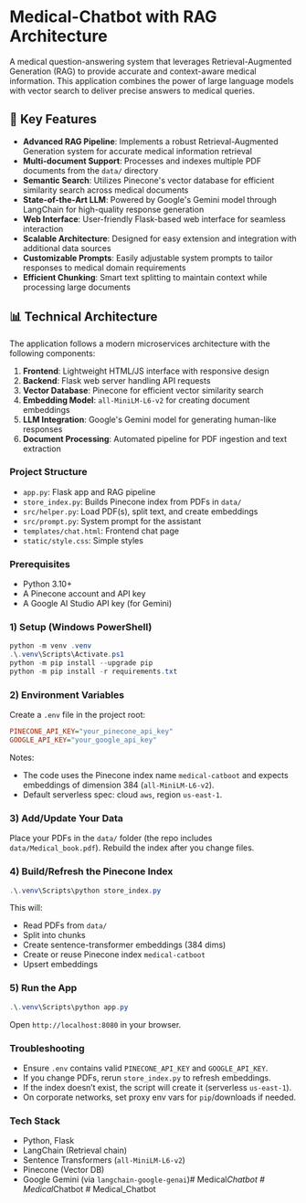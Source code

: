 # Medical-Chatbot with RAG Architecture

A medical question-answering system that leverages Retrieval-Augmented Generation (RAG) to provide accurate and context-aware medical information. This application combines the power of large language models with vector search to deliver precise answers to medical queries.

## 🚀 Key Features

- **Advanced RAG Pipeline**: Implements a robust Retrieval-Augmented Generation system for accurate medical information retrieval
- **Multi-document Support**: Processes and indexes multiple PDF documents from the `data/` directory
- **Semantic Search**: Utilizes Pinecone's vector database for efficient similarity search across medical documents
- **State-of-the-Art LLM**: Powered by Google's Gemini model through LangChain for high-quality response generation
- **Web Interface**: User-friendly Flask-based web interface for seamless interaction
- **Scalable Architecture**: Designed for easy extension and integration with additional data sources
- **Customizable Prompts**: Easily adjustable system prompts to tailor responses to medical domain requirements
- **Efficient Chunking**: Smart text splitting to maintain context while processing large documents

## 📊 Technical Architecture

The application follows a modern microservices architecture with the following components:

1. **Frontend**: Lightweight HTML/JS interface with responsive design
2. **Backend**: Flask web server handling API requests
3. **Vector Database**: Pinecone for efficient vector similarity search
4. **Embedding Model**: `all-MiniLM-L6-v2` for creating document embeddings
5. **LLM Integration**: Google's Gemini model for generating human-like responses
6. **Document Processing**: Automated pipeline for PDF ingestion and text extraction

### Project Structure

- `app.py`: Flask app and RAG pipeline
- `store_index.py`: Builds Pinecone index from PDFs in `data/`
- `src/helper.py`: Load PDF(s), split text, and create embeddings
- `src/prompt.py`: System prompt for the assistant
- `templates/chat.html`: Frontend chat page
- `static/style.css`: Simple styles

### Prerequisites

- Python 3.10+
- A Pinecone account and API key
- A Google AI Studio API key (for Gemini)

### 1) Setup (Windows PowerShell)

```powershell
python -m venv .venv
.\.venv\Scripts\Activate.ps1
python -m pip install --upgrade pip
python -m pip install -r requirements.txt
```

### 2) Environment Variables

Create a `.env` file in the project root:

```ini
PINECONE_API_KEY="your_pinecone_api_key"
GOOGLE_API_KEY="your_google_api_key"
```

Notes:
- The code uses the Pinecone index name `medical-catboot` and expects embeddings of dimension 384 (`all-MiniLM-L6-v2`).
- Default serverless spec: cloud `aws`, region `us-east-1`.

### 3) Add/Update Your Data

Place your PDFs in the `data/` folder (the repo includes `data/Medical_book.pdf`). Rebuild the index after you change files.

### 4) Build/Refresh the Pinecone Index

```powershell
.\.venv\Scripts\python store_index.py
```

This will:
- Read PDFs from `data/`
- Split into chunks
- Create sentence-transformer embeddings (384 dims)
- Create or reuse Pinecone index `medical-catboot`
- Upsert embeddings

### 5) Run the App

```powershell
.\.venv\Scripts\python app.py
```

Open `http://localhost:8080` in your browser.

### Troubleshooting

- Ensure `.env` contains valid `PINECONE_API_KEY` and `GOOGLE_API_KEY`.
- If you change PDFs, rerun `store_index.py` to refresh embeddings.
- If the index doesn’t exist, the script will create it (serverless `us-east-1`).
- On corporate networks, set proxy env vars for `pip`/downloads if needed.

### Tech Stack

- Python, Flask
- LangChain (Retrieval chain)
- Sentence Transformers (`all-MiniLM-L6-v2`)
- Pinecone (Vector DB)
- Google Gemini (via `langchain-google-genai`)#   M e d i c a l _ C h a t b o t 
 
 #   M e d i c a l _ C h a t b o t 
 
 #   M e d i c a l _ C h a t b o t 
 
 